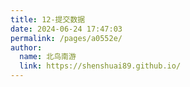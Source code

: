 ```yaml
---
title: 12-提交数据
date: 2024-06-24 17:47:03
permalink: /pages/a0552e/
author: 
  name: 北鸟南游
  link: https://shenshuai89.github.io/
---
```

